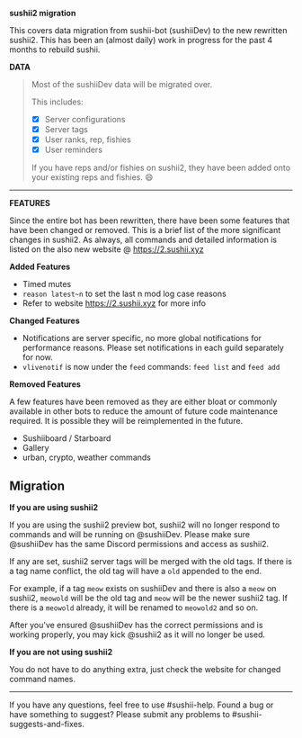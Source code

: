 **sushii2 migration**

This covers data migration from sushii-bot (sushiiDev) to the new rewritten sushii2. This has been an (almost daily) work in progress for the past 4 months to rebuild sushii.

**DATA**

> Most of the sushiiDev data will be migrated over.
> 
> This includes:
> 
> - [x] Server configurations
> - [x] Server tags
> - [x] User ranks, rep, fishies
> - [x] User reminders
> 
> If you have reps and/or fishies on sushii2, they have been added onto your existing reps and fishies. :smile:

---

**FEATURES**

Since the entire bot has been rewritten, there have been some features that have been changed or removed. This is a brief list of the more significant changes in sushii2. As always, all commands and detailed information is listed on the also new website @ <https://2.sushii.xyz>

**Added Features**

- Timed mutes
- `reason latest~n` to set the last n mod log case reasons
- Refer to website <https://2.sushii.xyz> for more info

**Changed Features**

- Notifications are server specific, no more global notifications for performance reasons. Please set notifications in each guild separately for now.
- `vlivenotif` is now under the `feed` commands: `feed list` and `feed add`

**Removed Features**

A few features have been removed as they are either bloat or commonly available
in other bots to reduce the amount of future code maintenance required. It is
possible they will be reimplemented in the future.

- Sushiiboard / Starboard
- Gallery
- urban, crypto, weather commands

## Migration

**If you are using sushii2**

If you are using the sushii2 preview bot, sushii2 will no longer respond to commands and will be running on @sushiiDev. Please make sure @sushiiDev has the same Discord permissions and access as sushii2.

If any are set, sushii2 server tags will be merged with the old tags. If there is a tag name conflict, the old tag will have a `old` appended to the end.

For example, if a tag `meow` exists on sushiiDev and there is also a `meow` on sushii2, `meowold` will be the old tag and `meow` will be the newer sushii2 tag. If there is a `meowold` already, it will be renamed to `meowold2` and so on.

After you've ensured @sushiiDev has the correct permissions and is working properly, you may kick @sushii2 as it will no longer be used.

**If you are not using sushii2**

You do not have to do anything extra, just check the website for changed command names.

---

If you have any questions, feel free to use #sushii-help.
Found a bug or have something to suggest? Please submit any problems to #sushii-suggests-and-fixes.

